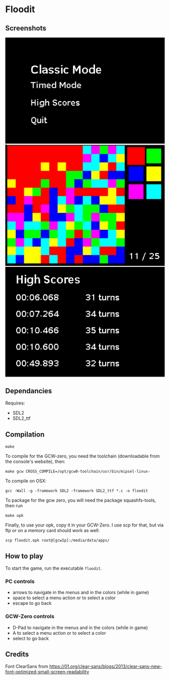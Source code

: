 # Floodit

## Screenshots

![screenshot](screenshots/main-menu.png "Main menu")
![screenshot](screenshots/in-game.png "In game")
![screenshot](screenshots/high-scores.png "High scores")

## Dependancies

Requires:

* SDL2
* SDL2_ttf

## Compilation

	make

To compile for the GCW-zero, you need the toolchain (downloadable from the
console's website), then:

	make gcw CROSS_COMPILE=/opt/gcw0-toolchain/usr/bin/mipsel-linux-

To compile on OSX:

	gcc -Wall -g -framework SDL2 -framework SDL2_ttf *.c -o floodit

To package for the gcw zero, you will need the package squashfs-tools, then run

	make opk

Finally, to use your opk, copy it in your GCW-Zero. I use scp for that, but via
ftp or on a memory card should work as well:

	scp floodit.opk root@[gcwIp]:/media/data/apps/

## How to play

To start the game, run the executable ```floodit```.

### PC controls

* arrows to navigate in the menus and in the colors (while in game)
* space to select a menu action or to select a color
* escape to go back

### GCW-Zero controls

* D-Pad to navigate in the menus and in the colors (while in game)
* A to select a menu action or to select a color
* select to go back

## Credits

Font ClearSans from
https://01.org/clear-sans/blogs/2013/clear-sans-new-font-optimized-small-screen-readability
